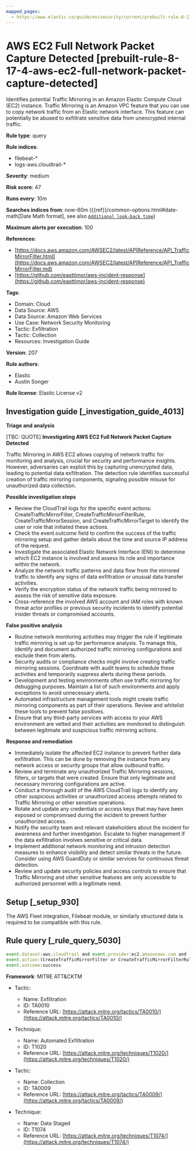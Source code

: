```yaml
---
mapped_pages:
  - https://www.elastic.co/guide/en/security/current/prebuilt-rule-8-17-4-aws-ec2-full-network-packet-capture-detected.html
---
```


# AWS EC2 Full Network Packet Capture Detected [prebuilt-rule-8-17-4-aws-ec2-full-network-packet-capture-detected]

Identifies potential Traffic Mirroring in an Amazon Elastic Compute Cloud (EC2) instance. Traffic Mirroring is an Amazon VPC feature that you can use to copy network traffic from an Elastic network interface. This feature can potentially be abused to exfiltrate sensitive data from unencrypted internal traffic.

**Rule type**: query

**Rule indices**:

* filebeat-*
* logs-aws.cloudtrail-*

**Severity**: medium

**Risk score**: 47

**Runs every**: 10m

**Searches indices from**: now-60m ({{ref}}/common-options.html#date-math[Date Math format], see also [`Additional look-back time`](docs-content://solutions/security/detect-and-alert/create-detection-rule.md#rule-schedule))

**Maximum alerts per execution**: 100

**References**:

* [https://docs.aws.amazon.com/AWSEC2/latest/APIReference/API_TrafficMirrorFilter.html](https://docs.aws.amazon.com/AWSEC2/latest/APIReference/API_TrafficMirrorFilter.md)
* [https://github.com/easttimor/aws-incident-response](https://github.com/easttimor/aws-incident-response)

**Tags**:

* Domain: Cloud
* Data Source: AWS
* Data Source: Amazon Web Services
* Use Case: Network Security Monitoring
* Tactic: Exfiltration
* Tactic: Collection
* Resources: Investigation Guide

**Version**: 207

**Rule authors**:

* Elastic
* Austin Songer

**Rule license**: Elastic License v2

## Investigation guide [_investigation_guide_4013]

**Triage and analysis**

[TBC: QUOTE]
**Investigating AWS EC2 Full Network Packet Capture Detected**

Traffic Mirroring in AWS EC2 allows copying of network traffic for monitoring and analysis, crucial for security and performance insights. However, adversaries can exploit this by capturing unencrypted data, leading to potential data exfiltration. The detection rule identifies successful creation of traffic mirroring components, signaling possible misuse for unauthorized data collection.

**Possible investigation steps**

* Review the CloudTrail logs for the specific event actions: CreateTrafficMirrorFilter, CreateTrafficMirrorFilterRule, CreateTrafficMirrorSession, and CreateTrafficMirrorTarget to identify the user or role that initiated these actions.
* Check the event.outcome field to confirm the success of the traffic mirroring setup and gather details about the time and source IP address of the request.
* Investigate the associated Elastic Network Interface (ENI) to determine which EC2 instance is involved and assess its role and importance within the network.
* Analyze the network traffic patterns and data flow from the mirrored traffic to identify any signs of data exfiltration or unusual data transfer activities.
* Verify the encryption status of the network traffic being mirrored to assess the risk of sensitive data exposure.
* Cross-reference the involved AWS account and IAM roles with known threat actor profiles or previous security incidents to identify potential insider threats or compromised accounts.

**False positive analysis**

* Routine network monitoring activities may trigger the rule if legitimate traffic mirroring is set up for performance analysis. To manage this, identify and document authorized traffic mirroring configurations and exclude them from alerts.
* Security audits or compliance checks might involve creating traffic mirroring sessions. Coordinate with audit teams to schedule these activities and temporarily suppress alerts during these periods.
* Development and testing environments often use traffic mirroring for debugging purposes. Maintain a list of such environments and apply exceptions to avoid unnecessary alerts.
* Automated infrastructure management tools might create traffic mirroring components as part of their operations. Review and whitelist these tools to prevent false positives.
* Ensure that any third-party services with access to your AWS environment are vetted and their activities are monitored to distinguish between legitimate and suspicious traffic mirroring actions.

**Response and remediation**

* Immediately isolate the affected EC2 instance to prevent further data exfiltration. This can be done by removing the instance from any network access or security groups that allow outbound traffic.
* Review and terminate any unauthorized Traffic Mirroring sessions, filters, or targets that were created. Ensure that only legitimate and necessary mirroring configurations are active.
* Conduct a thorough audit of the AWS CloudTrail logs to identify any other suspicious activities or unauthorized access attempts related to Traffic Mirroring or other sensitive operations.
* Rotate and update any credentials or access keys that may have been exposed or compromised during the incident to prevent further unauthorized access.
* Notify the security team and relevant stakeholders about the incident for awareness and further investigation. Escalate to higher management if the data exfiltration involves sensitive or critical data.
* Implement additional network monitoring and intrusion detection measures to enhance visibility and detect similar threats in the future. Consider using AWS GuardDuty or similar services for continuous threat detection.
* Review and update security policies and access controls to ensure that Traffic Mirroring and other sensitive features are only accessible to authorized personnel with a legitimate need.


## Setup [_setup_930]

The AWS Fleet integration, Filebeat module, or similarly structured data is required to be compatible with this rule.


## Rule query [_rule_query_5030]

```js
event.dataset:aws.cloudtrail and event.provider:ec2.amazonaws.com and
event.action:(CreateTrafficMirrorFilter or CreateTrafficMirrorFilterRule or CreateTrafficMirrorSession or CreateTrafficMirrorTarget) and
event.outcome:success
```

**Framework**: MITRE ATT&CKTM

* Tactic:

    * Name: Exfiltration
    * ID: TA0010
    * Reference URL: [https://attack.mitre.org/tactics/TA0010/](https://attack.mitre.org/tactics/TA0010/)

* Technique:

    * Name: Automated Exfiltration
    * ID: T1020
    * Reference URL: [https://attack.mitre.org/techniques/T1020/](https://attack.mitre.org/techniques/T1020/)

* Tactic:

    * Name: Collection
    * ID: TA0009
    * Reference URL: [https://attack.mitre.org/tactics/TA0009/](https://attack.mitre.org/tactics/TA0009/)

* Technique:

    * Name: Data Staged
    * ID: T1074
    * Reference URL: [https://attack.mitre.org/techniques/T1074/](https://attack.mitre.org/techniques/T1074/)



